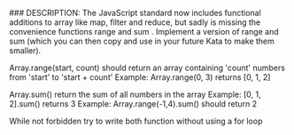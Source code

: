 ### DESCRIPTION:
The JavaScript standard now includes functional additions to array like map, filter and reduce, but sadly is missing the convenience functions range and sum . Implement a version of range and sum (which you can then copy and use in your future Kata to make them smaller).

Array.range(start, count) should return an array containing 'count' numbers from 'start' to 'start + count' Example: Array.range(0, 3) returns [0, 1, 2]

Array.sum() return the sum of all numbers in the array Example: [0, 1, 2].sum() returns 3 Example: Array.range(-1,4).sum() should return 2

While not forbidden try to write both function without using a for loop

